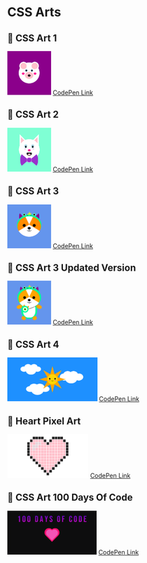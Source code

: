 # CSS Arts

## 🔷 CSS Art 1
<img src="/images/1.png" width=100px height=100px> [CodePen Link](https://codepen.io/S4ch1/full/BadpwRa)

## 🔷 CSS Art 2
<img src="/images/2.png" width=100px height=100px> [CodePen Link](https://codepen.io/S4ch1/full/VwzpQQE)

## 🔷 CSS Art 3
<img src="/images/3.png" width=100px height=100px> [CodePen Link](https://codepen.io/S4ch1/full/yLobbQa)

## 🔷 CSS Art 3 Updated Version
<img src="/images/CSS-Art3-Full.png" width=100px height=100px> [CodePen Link](https://codepen.io/S4ch1/full/JjyJRpj)

## 🔷 CSS Art 4
<img src="/images/4.png" width=auto height=100px> [CodePen Link](https://codepen.io/S4ch1/full/LYjywzV)

## 🔷 Heart Pixel Art
<img src="/images/Heart.png" width=auto height=100px> [CodePen Link](https://codepen.io/S4ch1/full/XWeEVrg)

## 🔷 CSS  Art 100 Days Of Code
<img src="/images/hdc.png" width=auto height=100px> [CodePen Link](https://codepen.io/S4ch1/full/ExwEKgz)

